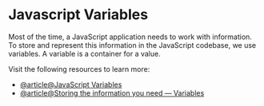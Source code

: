 # Javascript Variables

Most of the time, a JavaScript application needs to work with information. To store and represent this information in the JavaScript codebase, we use variables. A variable is a container for a value.

Visit the following resources to learn more:

- [@article@JavaScript Variables](https://javascript.info/variables)
- [@article@Storing the information you need — Variables](https://developer.mozilla.org/en-US/docs/Learn/JavaScript/First_steps/Variables)
